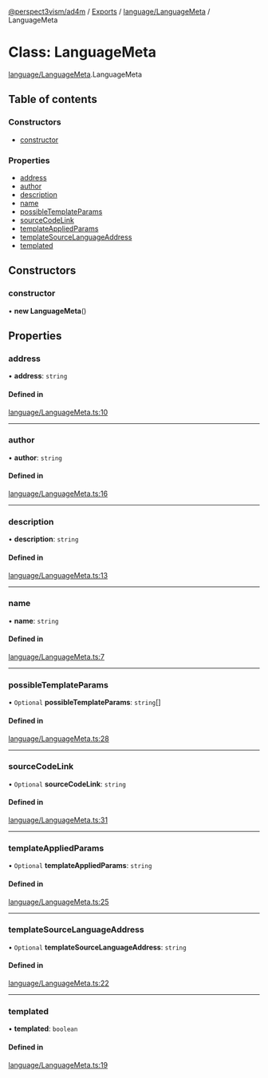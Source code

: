 [@perspect3vism/ad4m](../README.md) / [Exports](../modules.md) / [language/LanguageMeta](../modules/language_LanguageMeta.md) / LanguageMeta

# Class: LanguageMeta

[language/LanguageMeta](../modules/language_LanguageMeta.md).LanguageMeta

## Table of contents

### Constructors

- [constructor](language_LanguageMeta.LanguageMeta.md#constructor)

### Properties

- [address](language_LanguageMeta.LanguageMeta.md#address)
- [author](language_LanguageMeta.LanguageMeta.md#author)
- [description](language_LanguageMeta.LanguageMeta.md#description)
- [name](language_LanguageMeta.LanguageMeta.md#name)
- [possibleTemplateParams](language_LanguageMeta.LanguageMeta.md#possibletemplateparams)
- [sourceCodeLink](language_LanguageMeta.LanguageMeta.md#sourcecodelink)
- [templateAppliedParams](language_LanguageMeta.LanguageMeta.md#templateappliedparams)
- [templateSourceLanguageAddress](language_LanguageMeta.LanguageMeta.md#templatesourcelanguageaddress)
- [templated](language_LanguageMeta.LanguageMeta.md#templated)

## Constructors

### constructor

• **new LanguageMeta**()

## Properties

### address

• **address**: `string`

#### Defined in

[language/LanguageMeta.ts:10](https://github.com/perspect3vism/ad4m/blob/cbcbd30/src/language/LanguageMeta.ts#L10)

___

### author

• **author**: `string`

#### Defined in

[language/LanguageMeta.ts:16](https://github.com/perspect3vism/ad4m/blob/cbcbd30/src/language/LanguageMeta.ts#L16)

___

### description

• **description**: `string`

#### Defined in

[language/LanguageMeta.ts:13](https://github.com/perspect3vism/ad4m/blob/cbcbd30/src/language/LanguageMeta.ts#L13)

___

### name

• **name**: `string`

#### Defined in

[language/LanguageMeta.ts:7](https://github.com/perspect3vism/ad4m/blob/cbcbd30/src/language/LanguageMeta.ts#L7)

___

### possibleTemplateParams

• `Optional` **possibleTemplateParams**: `string`[]

#### Defined in

[language/LanguageMeta.ts:28](https://github.com/perspect3vism/ad4m/blob/cbcbd30/src/language/LanguageMeta.ts#L28)

___

### sourceCodeLink

• `Optional` **sourceCodeLink**: `string`

#### Defined in

[language/LanguageMeta.ts:31](https://github.com/perspect3vism/ad4m/blob/cbcbd30/src/language/LanguageMeta.ts#L31)

___

### templateAppliedParams

• `Optional` **templateAppliedParams**: `string`

#### Defined in

[language/LanguageMeta.ts:25](https://github.com/perspect3vism/ad4m/blob/cbcbd30/src/language/LanguageMeta.ts#L25)

___

### templateSourceLanguageAddress

• `Optional` **templateSourceLanguageAddress**: `string`

#### Defined in

[language/LanguageMeta.ts:22](https://github.com/perspect3vism/ad4m/blob/cbcbd30/src/language/LanguageMeta.ts#L22)

___

### templated

• **templated**: `boolean`

#### Defined in

[language/LanguageMeta.ts:19](https://github.com/perspect3vism/ad4m/blob/cbcbd30/src/language/LanguageMeta.ts#L19)
